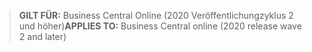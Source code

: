 > <span data-ttu-id="064e4-101">**GILT FÜR:** Business Central Online (2020 Veröffentlichungzyklus 2 und höher)</span><span class="sxs-lookup"><span data-stu-id="064e4-101">**APPLIES TO:** Business Central online (2020 release wave 2 and later)</span></span>